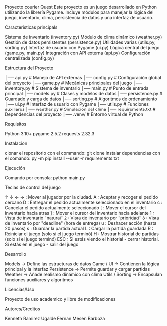 Proyecto courier Quest
Este proyecto es un juego desarrollado en Python utilizando la librería Pygame. Incluye módulos para manejar la lógica del juego, inventario, clima, persistencia de datos y una interfaz de usuario.

Características principals

Sistema de inventario (inventory.py)
Módulo de clima dinámico (weather.py)
Gestión de datos persistentes (persistence.py)
Utilidades varias (utils.py, sorting.py)
Interfaz de usuario con Pygame (ui.py)
Lógica central del juego (game.py, main.py)
Integración con API externa (api.py)
Configuración centralizada (config.py)

Estructura del Proyecto 

│── api.py              # Manejo de API externas
│── config.py           # Configuración global del proyecto
│── game.py             # Mecánicas principales del juego
│── inventory.py        # Sistema de inventario
│── main.py             # Punto de entrada principal
│── models.py           # Clases y modelos de datos
│── persistence.py      # Guardado y carga de datos
│── sorting.py          # Algoritmos de ordenamiento
│── ui.py               # Interfaz de usuario con Pygame
│── utils.py            # Funciones auxiliares
│── weather.py          # Simulación del clima
│── requirements.txt    # Dependencias del proyecto
│── .venv/              # Entorno virtual de Python

Requisitos 

Python 3.10+
pygame 2.5.2
requests 2.32.3

Instalacion

clonar el repositorio con el commando: git clone
instalar dependencias con el comando: py -m pip install --user -r requirements.txt

Ejecución

Comando por consola: python main.py

Teclas de control del juego

↑ ↓ ← → : Mover al jugador por la ciudad.
A : Aceptar y recoger el pedido cercano
D : Entregar el pedido actualmente seleccionado en el inventario
c : Cancelar el pedido actualmente seleccionado
[ : Mover el cursor del inventario hacia atras
] : Mover el cursor del inventario hacia adelante
1 : Vista de inventario "natural"
2 : Vista de inventario por "prioridad"
3 : Vista de inventario por "deadline" (hora de entrega)
u : Deshacer acción (hasta 20 pasos)
s : Guardar la partida actual
L : Cargar la partida guardada
R : Reiniciar el juego (solo si el juego terminó)
H : Mostrar historial de partidas (solo si el juego terminó)
ESC : Si estás viendo el historial
     - cerrar historial. Si estás en el juego
     - salir del juego

Desarrollo 

Models → Define las estructuras de datos
Game / UI → Contienen la lógica principal y la interfaz
Persistence → Permite guardar y cargar partidas
Weather → Añade realismo dinámico con clima
Utils / Sorting → Encapsulan funciones auxiliares y algoritmos


Licencias/Uso

Proyecto de uso academico y libre de modificaciones

Autores/Creditos 

Kenneth Ramirez Ugalde
Fernan Mesen Barboza